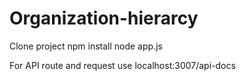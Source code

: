 # Organization-hierarcy

Clone project
npm install 
node app.js

For API route and request use localhost:3007/api-docs

